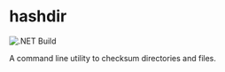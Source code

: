 # hashdir

![.NET Build](https://github.com/ultimateanu/hashdir/workflows/.NET/badge.svg)

A command line utility to checksum directories and files.
